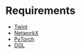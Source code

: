 # Requirements
- [Twint](https://github.com/twintproject/twint)
- [NetworkX](https://networkx.github.io/documentation/stable/install.html)
- [PyTorch](https://pytorch.org)
- [DGL](https://www.dgl.ai/pages/start.html)
